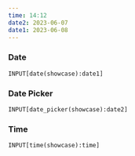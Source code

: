 ```yaml
---
time: 14:12
date2: 2023-06-07
date1: 2023-06-08
---
```


### Date
```meta-bind
INPUT[date(showcase):date1]
```

### Date Picker
```meta-bind
INPUT[date_picker(showcase):date2]
```

### Time
```meta-bind
INPUT[time(showcase):time]
```
